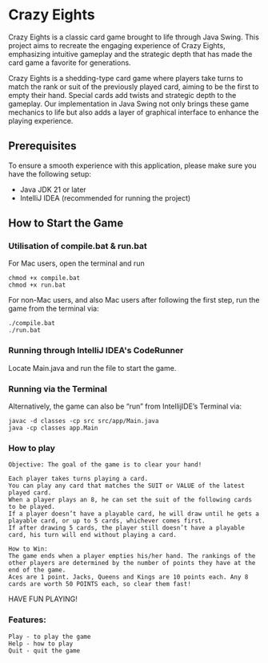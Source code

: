 # Crazy Eights

<p>Crazy Eights is a classic card game brought to life through Java Swing. This project aims to recreate the engaging experience of Crazy Eights, emphasizing intuitive gameplay and the strategic depth that has made the card game a favorite for generations.<br>

<p></p>

<p>Crazy Eights is a shedding-type card game where players take turns to match the rank or suit of the previously played card, aiming to be the first to empty their hand. Special cards add twists and strategic depth to the gameplay. Our implementation in Java Swing not only brings these game mechanics to life but also adds a layer of graphical interface to enhance the playing experience.<br>

## Prerequisites

To ensure a smooth experience with this application, please make sure you have the following setup:

- Java JDK 21 or later
- IntelliJ IDEA (recommended for running the project)

## How to Start the Game

### Utilisation of compile.bat & run.bat

For Mac users, open the terminal and run
```
chmod +x compile.bat
chmod +x run.bat
```

For non-Mac users, and also Mac users after following the first step, run the game from the terminal via: 
```
./compile.bat
./run.bat
```

### Running through IntelliJ IDEA's CodeRunner
Locate Main.java and run the file to start the game.

### Running via the Terminal

Alternatively, the game can also be “run” from IntellijIDE’s Terminal via:
```
javac -d classes -cp src src/app/Main.java
java -cp classes app.Main
```

### How to play
```
Objective: The goal of the game is to clear your hand! 
```
```
Each player takes turns playing a card.
You can play any card that matches the SUIT or VALUE of the latest played card.
When a player plays an 8, he can set the suit of the following cards to be played. 
If a player doesn’t have a playable card, he will draw until he gets a playable card, or up to 5 cards, whichever comes first. 
If after drawing 5 cards, the player still doesn’t have a playable card, his turn will end without playing a card. 
```
```
How to Win:
The game ends when a player empties his/her hand. The rankings of the other players are determined by the number of points they have at the end of the game.
Aces are 1 point. Jacks, Queens and Kings are 10 points each. Any 8 cards are worth 50 POINTS each, so clear them fast!
```
HAVE FUN PLAYING!

### Features: 
```
Play - to play the game
Help - how to play
Quit - quit the game
```
